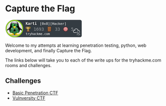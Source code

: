 # Capture the Flag

![](/images/Karti.png)

Welcome to my attempts at learning penetration testing, python, web development, and finally Capture the Flag.

The links below will take you to each of the write ups for the tryhackme.com rooms and challenges.
 
## Challenges

* [Basic Penetration CTF](/tryhackme/basic_pentesting.md)
* [Vulnversity CTF](/tryhackme/vulnversity.md)



